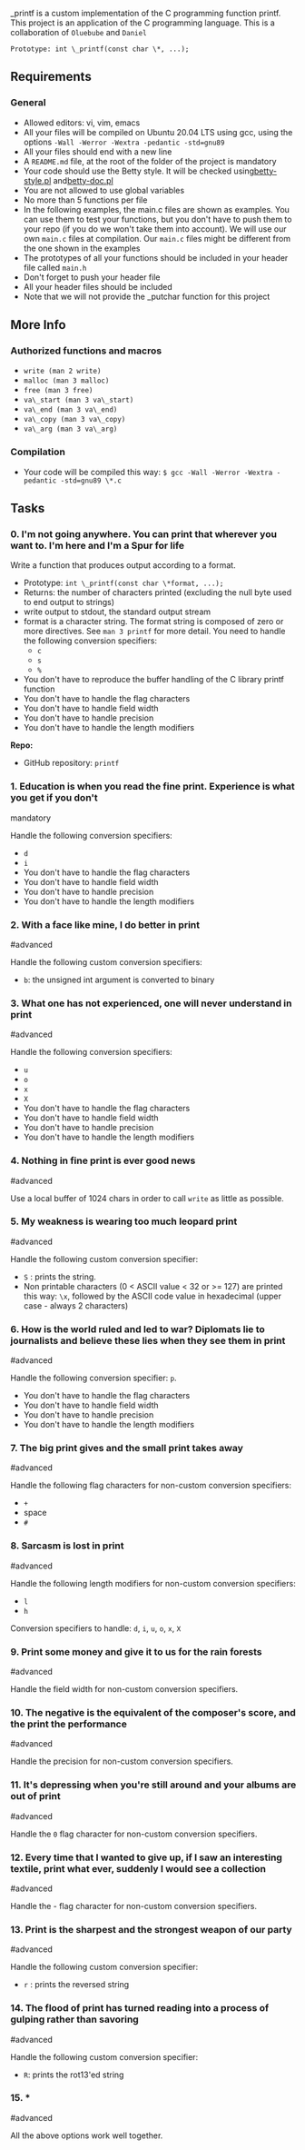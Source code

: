 \_printf is a custom implementation of the C programming function printf. This project is an application of the C programming language. This is a collaboration of `Oluebube` and `Daniel`

`Prototype: int \_printf(const char \*, ...);`

## **Requirements**

### **General**

- Allowed editors: vi, vim, emacs
- All your files will be compiled on Ubuntu 20.04 LTS using gcc, using the options `-Wall -Werror -Wextra -pedantic -std=gnu89`
- All your files should end with a new line
- A `README.md` file, at the root of the folder of the project is mandatory
- Your code should use the Betty style. It will be checked using[betty-style.pl](https://github.com/holbertonschool/Betty/blob/master/betty-style.pl) and[betty-doc.pl](https://github.com/holbertonschool/Betty/blob/master/betty-doc.pl)
- You are not allowed to use global variables
- No more than 5 functions per file
- In the following examples, the main.c files are shown as examples. You can use them to test your functions, but you don't have to push them to your repo (if you do we won't take them into account). We will use our own `main.c` files at compilation. Our `main.c` files might be different from the one shown in the examples
- The prototypes of all your functions should be included in your header file called `main.h`
- Don't forget to push your header file
- All your header files should be included
- Note that we will not provide the \_putchar function for this project

## **More Info**

### **Authorized functions and macros**

- `write (man 2 write)`
- `malloc (man 3 malloc)`
- `free (man 3 free)`
- `va\_start (man 3 va\_start)`
- `va\_end (man 3 va\_end)`
- `va\_copy (man 3 va\_copy)`
- `va\_arg (man 3 va\_arg)`

### **Compilation**

- Your code will be compiled this way:
`$ gcc -Wall -Werror -Wextra -pedantic -std=gnu89 \*.c`

## **Tasks**

### **0. I'm not going anywhere. You can print that wherever you want to. I'm here and I'm a Spur for life**

Write a function that produces output according to a format.

- Prototype: `int \_printf(const char \*format, ...);`
- Returns: the number of characters printed (excluding the null byte used to end output to strings)
- write output to stdout, the standard output stream
- format is a character string. The format string is composed of zero or more directives. See `man 3 printf` for more detail. You need to handle the following conversion specifiers:
  - `c`
  - `s`
  - `%`
- You don't have to reproduce the buffer handling of the C library printf function
- You don't have to handle the flag characters
- You don't have to handle field width
- You don't have to handle precision
- You don't have to handle the length modifiers

**Repo:**

- GitHub repository: `printf`

### **1. Education is when you read the fine print. Experience is what you get if you don't**

mandatory

Handle the following conversion specifiers:

- `d`
- `i`
- You don't have to handle the flag characters
- You don't have to handle field width
- You don't have to handle precision
- You don't have to handle the length modifiers

### **2. With a face like mine, I do better in print**

#advanced

Handle the following custom conversion specifiers:

- `b`: the unsigned int argument is converted to binary

### **3. What one has not experienced, one will never understand in print**

#advanced

Handle the following conversion specifiers:

- `u`
- `o`
- `x`
- `X`
- You don't have to handle the flag characters
- You don't have to handle field width
- You don't have to handle precision
- You don't have to handle the length modifiers

### **4. Nothing in fine print is ever good news**

#advanced

Use a local buffer of 1024 chars in order to call `write` as little as possible.

### **5. My weakness is wearing too much leopard print**

#advanced

Handle the following custom conversion specifier:

- `S` : prints the string.
- Non printable characters (0 \< ASCII value \< 32 or \>= 127) are printed this way: `\x`, followed by the ASCII code value in hexadecimal (upper case - always 2 characters)

### **6. How is the world ruled and led to war? Diplomats lie to journalists and believe these lies when they see them in print**

#advanced

Handle the following conversion specifier: `p`.

- You don't have to handle the flag characters
- You don't have to handle field width
- You don't have to handle precision
- You don't have to handle the length modifiers

### **7. The big print gives and the small print takes away**

#advanced

Handle the following flag characters for non-custom conversion specifiers:

- `+`
- space
- `#`

### **8. Sarcasm is lost in print**

#advanced

Handle the following length modifiers for non-custom conversion specifiers:

- `l`
- `h`

Conversion specifiers to handle: `d`, `i`, `u`, `o`, `x`, `X`

### **9. Print some money and give it to us for the rain forests**

#advanced

Handle the field width for non-custom conversion specifiers.

### **10. The negative is the equivalent of the composer's score, and the print the performance**

#advanced

Handle the precision for non-custom conversion specifiers.

### **11. It's depressing when you're still around and your albums are out of print**

#advanced

Handle the `0` flag character for non-custom conversion specifiers.

### **12. Every time that I wanted to give up, if I saw an interesting textile, print what ever, suddenly I would see a collection**

#advanced

Handle the - flag character for non-custom conversion specifiers.

### **13. Print is the sharpest and the strongest weapon of our party**

#advanced

Handle the following custom conversion specifier:

- `r` : prints the reversed string

### **14. The flood of print has turned reading into a process of gulping rather than savoring**

#advanced

Handle the following custom conversion specifier:

- `R`: prints the rot13'ed string

### **15. \***

#advanced

All the above options work well together.

